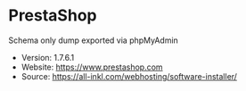 # PrestaShop

Schema only dump exported via phpMyAdmin

- Version: 1.7.6.1
- Website: https://www.prestashop.com
- Source: https://all-inkl.com/webhosting/software-installer/
